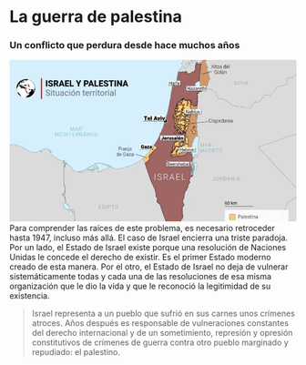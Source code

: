 # La guerra de palestina
### Un conflicto que perdura desde hace muchos años
![mapa-de-israel-y-los-territorios-palestinos-gsc1.webp](imagenes/mapa-de-israel-y-los-territorios-palestinos-gsc1.webp)
Para comprender las raíces de este problema, es necesario retroceder hasta 1947, incluso más allá. El caso de Israel encierra una triste paradoja. Por un lado, el Estado de Israel existe porque una resolución de Naciones Unidas le concede el derecho de existir. Es el primer Estado moderno creado de esta manera. Por el otro, el Estado de Israel no deja de vulnerar sistemáticamente todas y cada una de las resoluciones de esa misma organización que le dio la vida y que le reconoció la legitimidad de su existencia.


> Israel representa a un pueblo que sufrió en sus carnes unos crímenes atroces. Años después es responsable de vulneraciones constantes del derecho internacional y de un sometimiento, represión y opresión constitutivos de crímenes de guerra contra otro pueblo marginado y repudiado: el palestino.